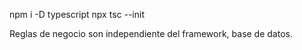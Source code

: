 npm i -D typescript
npx tsc --init

Reglas de negocio son independiente del framework, base de datos.
